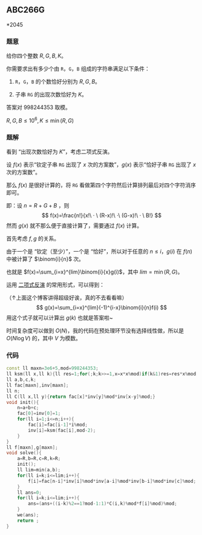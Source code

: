 ## ABC266G

*2045


### 题意

给你四个整数 $R,G,B,K$。

你需要求出有多少个由 `R`，`G`，`B` 组成的字符串满足以下条件：

1. `R`，`G`，`B` 的个数恰好分别为 $R,G,B$。

2. 子串 `RG` 的出现次数恰好为 $K$。

答案对 $998244353$ 取模。

$R,G,B \le 10^6,K \le \min(R,G)$


### 题解

看到 “出现次数恰好为 $K$”，考虑二项式反演。

设 $f(x)$ 表示“钦定子串 `RG` 出现了 $x$ 次的方案数”，$g(x)$ 表示“恰好子串 `RG` 出现了 $x$ 次的方案数”。

那么 $f(x)$ 是很好计算的，将 `RG` 看做第四个字符然后计算排列最后对四个字符消序即可。

即：设 $n=R+G+B$ ，则
$$
f(x)=\frac{n!}{x!\ · \ (R-x)!\ ·\ (G-x)!\ · \ B!}
$$
然而 $g(x)$ 就不那么便于直接计算了，需要通过 $f(x)$ 计算。

首先考虑 $f,g$ 的关系。

由于一个是 “钦定（至少）”，一个是 “恰好”，所以对于任意的 $n \le i$，$g(i)$ 在 $f(n)$ 中被计算了 $\binom{i}{n}$ 次。

也就是 $f(x)=\sum_{i=x}^{lim}\binom{i}{x}g(i)$，其中 $lim=\min(R,G)$。

运用 [二项式反演](https://www.cnblogs.com/GXZlegend/p/11407185.html) 的常用形式，可以得到：

（↑上面这个博客讲得超级好诶，真的不去看看嘛）
$$
g(x)=\sum_{i=x}^{lim}(-1)^{i-x}\binom{i}{n}f(i)
$$
用这个式子就可以计算出 $g(k)$ 也就是答案啦~

时间复杂度可以做到 $O(N)$，我的代码在预处理环节没有选择线性做，所以是 $O(N \log V)$ 的，其中 $V$ 为模数。

### 代码

```cpp
const ll maxn=3e6+5,mod=998244353;
ll ksm(ll x,ll k){ll res=1;for(;k;k>>=1,x=x*x%mod)if(k&1)res=res*x%mod;return res;}
ll a,b,c,k;
ll fac[maxn],inv[maxn];
ll n;
ll C(ll x,ll y){return fac[x]*inv[y]%mod*inv[x-y]%mod;}
void init(){
	n=a+b+c;
	fac[0]=inv[0]=1;
	for(ll i=1;i<=n;i++){
		fac[i]=fac[i-1]*i%mod;
		inv[i]=ksm(fac[i],mod-2);
	}
}
ll f[maxn],g[maxn];
void solve(){
	a=R,b=R,c=R,k=R;
	init();
	ll lim=min(a,b);
	for(ll i=k;i<=lim;i++){
		f[i]=fac[n-i]*inv[i]%mod*inv[a-i]%mod*inv[b-i]%mod*inv[c]%mod;
	}
	ll ans=0;
	for(ll i=k;i<=lim;i++){
		ans=(ans+((i-k)%2==1?mod-1:1)*C(i,k)%mod*f[i]%mod)%mod;
	}
	we(ans);
	return ;
}
```

